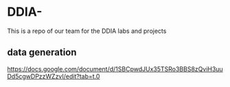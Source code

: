 # DDIA-
This is a repo of our team for the DDIA labs and projects

## data generation
https://docs.google.com/document/d/1SBCpwdJUx35TSRo3BBS8zQviH3uuDd5cgwDPzzWZzvI/edit?tab=t.0
